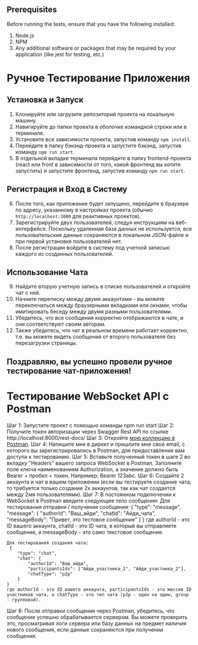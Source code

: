 ## Prerequisites
Before running the tests, ensure that you have the following installed:

1. Node.js
2. NPM
3. Any additional software or packages that may be required by your application (like jest for testing, etc.)

# Ручное Тестирование Приложения

## Установка и Запуск
1. Клонируйте или загрузите репозиторий проекта на локальную машину.
2. Навигируйте до папки проекта в оболочке командной строки или в терминале.
3. Установите все зависимости проекта, запустив команду `npm install`.
4. Перейдите в папку бэкэнд-проекта и запустите бэкэнд, запустив команду `npm run start`.
5. В отдельной вкладке терминала перейдите в папку frontend-проекта (react или front в зависимости от того, какой фронтенд вы хотите запустить) и запустите фронтенд, запустив команду `npm run start`.

## Регистрация и Вход в Систему
6. После того, как приложение будет запущено, перейдите в браузере по адресу, указанному в настройках проекта (обычно `http://localhost:3000` для реактивных проектов).
7. Зарегистрируйте двух пользователей, следуя инструкциям на веб-интерфейсе. Поскольку удаленная база данных не используется, все пользовательские данные сохраняются в локальном JSON-файле и при первой установке пользователей нет.
8. После регистрации войдите в систему под учетной записью каждого из созданных пользователей.

## Использование Чата
9. Найдите вторую учетную запись в списке пользователей и откройте чат с ней.
10. Начните переписку между двумя аккаунтами - вы можете переключаться между браузерными вкладками или окнами, чтобы имитировать беседу между двумя разными пользователями.
11. Убедитесь, что все сообщения корректно отображаются в чате, и они соответствуют своим авторам.
12. Также убедитесь, что чат в реальном времени работает корректно, т.е. вы можете видеть сообщения от второго пользователя без перезагрузки страницы.

## Поздравляю, вы успешно провели ручное тестирование чат-приложения!



# Тестирование WebSocket API с Postman
Шаг 1: Запустите проект с помощью команды npm run start
Шаг 2: Получите токен авторизации через Swagger Rest API по ссылке http://localhost:8000/rest-docs/
Шаг 3: Откройте [мою коллекцию в Postman](https://web.postman.co/workspace/My-Workspace~43834fae-8045-4133-8b4b-bccc05730228/collection/66cc8a2c4adb742250fe4c8e?action=share&source=copy-link&creator=37920129).
Шаг 4: Напишите мне в директ и пришлите мне свой email, с которого вы зарегистрировались в Postman, для предоставления вам доступа к тестированию.
Шаг 5: Вставьте полученный токен в шаге 2 во вкладку "Headers" вашего запроса WebSocket в Postman. Заполните поле ключа наименованием Authorization, а значение должно быть Bearer + пробел + токен. Например: Bearer 123abc.
Шаг 6: Создайте 2 аккаунта и чат в вашем приложении (если вы тестируете создание чата, то требуется только создание 2х аккаунтов, так как чат создается между 2мя пользователями).
Шаг 7: В постоянном подключении к WebSocket в Postman введите следующее тело сообщения:
    Для тестирования отправки / получения сообщения:
     {
        "type": "message",
        "message": {
            "authorId": "Ваш_айди",
            "chatId": "Айди_чата",
            "messageBody": "Привет, это тестовое сообщение"
        }
     }
     где authorId - это ID вашего аккаунта, chatId - это ID чата, в который вы отправляете сообщение, а messageBody - это само текстовое сообщение.

    Для тестирования создания чата:
     {
        "type": "chat",
        "chat": {
            "authorId": "Ваш_айди",
            "participantsIds": ["Айди_участника_1", "Айди_участника_2"],
            "chatType": "p2p"
        }
    }
    где authorId - это ID вашего аккаунта, participantsIds - это массив ID участников чата, а chatType - это тип чата (p2p - один на один, group - групповой).


Шаг 8: После отправки сообщения через Postman, убедитесь, что сообщение успешно обрабатывается сервером. Вы можете проверить это, просматривая логи сервера или базу данных на предмет наличия нового сообщения, если данные сохраняются при получении сообщения.
